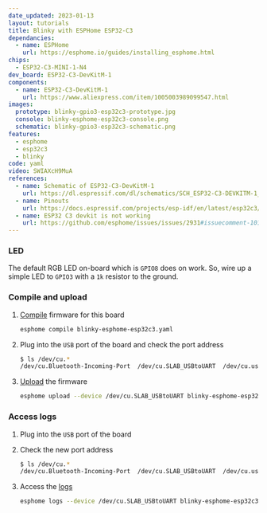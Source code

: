 ```yaml
---
date_updated: 2023-01-13
layout: tutorials
title: Blinky with ESPHome ESP32-C3
dependancies:
  - name: ESPHome
    url: https://esphome.io/guides/installing_esphome.html
chips:
  - ESP32-C3-MINI-1-N4
dev_board: ESP32-C3-DevKitM-1
components:
  - name: ESP32-C3-DevKitM-1
    url: https://www.aliexpress.com/item/1005003989099547.html
images:
  prototype: blinky-gpio3-esp32c3-prototype.jpg
  console: blinky-esphome-esp32c3-console.png
  schematic: blinky-gpio3-esp32c3-schematic.png
features:
  - esphome
  - esp32c3
  - blinky
code: yaml
video: SWIAXcH9MuA
references:
  - name: Schematic of ESP32-C3-DevKitM-1
    url: https://dl.espressif.com/dl/schematics/SCH_ESP32-C3-DEVKITM-1_V1_20200915A.pdf
  - name: Pinouts
    url: https://docs.espressif.com/projects/esp-idf/en/latest/esp32c3/hw-reference/esp32c3/user-guide-devkitm-1.html#pin-layout
  - name: ESP32 C3 devkit is not working
    url: https://github.com/esphome/issues/issues/2931#issuecomment-1010887766
---
```


### LED

The default RGB LED on-board which is `GPIO8` does on work. So, wire up a simple LED to `GPIO3` with a `1k` resistor to the ground.

### Compile and upload

1. [Compile](https://esphome.io/guides/cli.html#compile-command) firmware for this board

    ```sh
    esphome compile blinky-esphome-esp32c3.yaml
    ```
1. Plug into the `USB` port of the board and check the port address

    ```sh
    $ ls /dev/cu.*
    /dev/cu.Bluetooth-Incoming-Port  /dev/cu.SLAB_USBtoUART  /dev/cu.usbserial-1410
    ```
1. [Upload](https://esphome.io/guides/cli.html#upload-command) the firmware

    ```sh
    esphome upload --device /dev/cu.SLAB_USBtoUART blinky-esphome-esp32c3.yaml
    ```

### Access logs

1. Plug into the `USB` port of the board
1. Check the new port address

    ```sh
    $ ls /dev/cu.*
    /dev/cu.Bluetooth-Incoming-Port  /dev/cu.SLAB_USBtoUART  /dev/cu.usbserial-1410
    ```
1. Access the [logs](https://esphome.io/guides/cli.html#logs-command)

    ```sh
    esphome logs --device /dev/cu.SLAB_USBtoUART blinky-esphome-esp32c3.yaml
    ```
